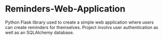 # Reminders-Web-Application

Python Flask library used to create a simple web application where users can create reminders for themselves. Project involvs user authentication as well as an SQLAlchemy database. 
